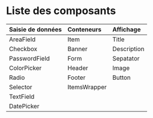 # Liste des composants

| Saisie de données | Conteneurs   | Affichage   |
| :---------------- | :----------- | :---------- |
| AreaField         | Item         | Title       |
| Checkbox          | Banner       | Description |
| PasswordField     | Form         | Sepatator   |
| ColorPicker       | Header       | Image       |
| Radio             | Footer       | Button      |
| Selector          | ItemsWrapper |             |
| TextField         |              |             |
| DatePicker        |              |             |